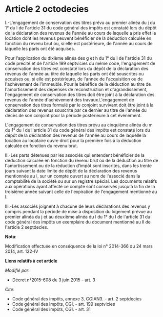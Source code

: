 # Article 2 octodecies

I.-L'engagement de conservation des titres prévu au premier alinéa du j du 1° du I de l'article 31 du code général des impôts
est constaté lors du dépôt de la déclaration des revenus de l'année au cours de laquelle a pris effet la location dont les
revenus peuvent bénéficier de la déduction calculée en fonction du revenu brut ou, si elle est postérieure, de l'année au
cours de laquelle les parts ont été acquises. 

Pour l'application du dixième alinéa des g et h du 1° du I de l'article 31 du code précité et de l'article 199 septvicies du
même code, l'engagement de conservation des titres est constaté lors du dépôt de la déclaration des revenus de l'année au
titre de laquelle les parts ont été souscrites ou acquises ou, si elle est postérieure, de l'année de l'acquisition ou de
l'achèvement de l'immeuble. Pour le bénéfice de la déduction au titre de l'amortissement des dépenses de reconstruction et
d'agrandissement, l'engagement de conservation des titres doit être joint à la déclaration des revenus de l'année
d'achèvement des travaux.L'engagement de conservation des titres formulé par le conjoint survivant doit être joint à la
déclaration des revenus souscrite par ce dernier au titre de l'année du décès de son conjoint pour la période postérieure à
cet événement.

L'engagement de conservation des titres prévu au cinquième alinéa du m du 1° du I de l'article 31 du code général des impôts
est constaté lors du dépôt de la déclaration des revenus de l'année au cours de laquelle la location au locataire ouvre droit
pour la première fois à la déduction calculée en fonction du revenu brut. 

II.-Les parts détenues par les associés qui entendent bénéficier de la déduction calculée en fonction du revenu brut ou de la
déduction au titre de l'amortissement ou de la réduction d'impôt sont inscrites, dans les trente jours suivant la date limite
de dépôt de la déclaration des revenus mentionnée au I, sur un compte ouvert au nom de l'associé dans la comptabilité de la
société ou sur un registre spécial. Les documents relatifs aux opérations ayant affecté ce compte sont conservés jusqu'à la
fin de la troisième année suivant celle de l'expiration de l'engagement mentionné au I. 

III.-Les associés joignent à chacune de leurs déclarations des revenus y compris pendant la période de mise à disposition du
logement prévue au premier alinéa du j et au deuxième alinéa du l du 1° du I de l'article 31 du code général des impôts un
exemplaire du document mentionné au II de l'article 2 septdecies.

**Nota:**

Modification effectuée en conséquence de la loi n° 2014-366 du 24 mars 2014, art. 122-IV

**Liens relatifs à cet article**

_Modifié par_:

  - Décret n°2015-608 du 3 juin 2015 - art. 3

_Cite_:

  - Code général des impôts, annexe 3, CGIAN3. - art. 2 septdecies
  - Code général des impôts, CGI. - art. 199 septvicies
  - Code général des impôts, CGI. - art. 31
